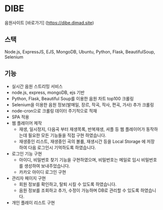 # DIBE
음원사이트
[바로가기] (https://dibe.dimad.site)

## 스택
Node.js, ExpressJS, EJS, MongoDB, Ubuntu, Python, Flask, BeautifulSoup, Selenium

## 기능
- 실시간 음원 스트리밍 서비스
- node.js, express, mongoDB, ejs 기반
- Python, Flask, Beautiful Soup를 이용한 음원 차트 top100 크롤링
- Selenium을 이용한 음원 정보(발매일, 장르, 작곡, 작사, 편곡, 가사)  추가 크롤링
- node-cron으로 크롤링 데이터 주기적으로 적재
- SPA 적용
- 웹 플레이어 제작
    - 재생, 일시정지, 다음곡 부터 재생목록, 반복재생, 셔플 등 웹 플레이어가 동작하는데 필요한 모든 기능들을 직접 구현 하였습니다.
    - 재생중인 리스트, 재생중인 곡의 볼륨, 재생시간 등을 Local Storage 에 저장하여 다음 로그인시 기억하도록 하였습니다.
- 로그인 기능 구현
    - 아이디, 비밀번호 찾기 기능을 구현하였으며, 비밀번호는 메일로 임시 비밀번호를 생성하여 보내주었습니다.
    - 카카오 아이디 로그인 구현
- 관리자 페이지 구현
    - 회원 정보를 확인하고, 탈퇴 시킬 수 있도록 하였습니다.
    - 음원 정보를 조회하고 추가, 수정이 가능하며 DB로 관리할 수 있도록 하였습니다.
- 개인 플레이 리스트 구현
